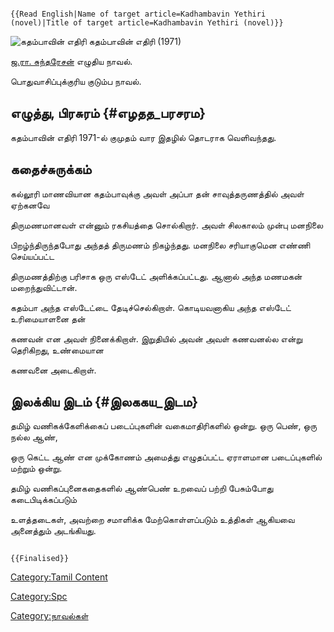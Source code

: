 ```{=mediawiki}
{{Read English|Name of target article=Kadhambavin Yethiri (novel)|Title of target article=Kadhambavin Yethiri (novel)}}
```
![கதம்பாவின் எதிரி](Katha.jpg "கதம்பாவின் எதிரி") கதம்பாவின் எதிரி (1971)
[ஜ.ரா. சுந்தரேசன்](ஜ.ரா.சுந்தரேசன் "wikilink") எழுதிய நாவல்.
பொதுவாசிப்புக்குரிய குடும்ப நாவல்.

## எழுத்து, பிரசுரம் {#எழதத_பரசரம}

கதம்பாவின் எதிரி 1971-ல் குமுதம் வார இதழில் தொடராக வெளிவந்தது.

## கதைச்சுருக்கம்

கல்லூரி மாணவியான கதம்பாவுக்கு அவள் அப்பா தன் சாவுத்தருணத்தில் அவள் ஏற்கனவே
திருமணமானவள் என்னும் ரகசியத்தை சொல்கிறார். அவள் சிலகாலம் முன்பு மனநிலை
பிறழ்ந்திருந்தபோது அந்தத் திருமணம் நிகழ்ந்தது. மனநிலை சரியாகுமென எண்ணி செய்யப்பட்ட
திருமணத்திற்கு பரிசாக ஒரு எஸ்டேட் அளிக்கப்பட்டது. ஆனால் அந்த மணமகன் மறைந்துவிட்டான்.
கதம்பா அந்த எஸ்டேட்டை தேடிச்செல்கிறாள். கொடியவனாகிய அந்த எஸ்டேட் உரிமையாளனை தன்
கணவன் என அவள் நினைக்கிறாள். இறுதியில் அவன் அவள் கணவனல்ல என்று தெரிகிறது, உண்மையான
கணவனை அடைகிறாள்.

## இலக்கிய இடம் {#இலககய_இடம}

தமிழ் வணிகக்கேளிக்கைப் படைப்புகளின் வகைமாதிரிகளில் ஒன்று. ஒரு பெண், ஒரு நல்ல ஆண்,
ஒரு கெட்ட ஆண் என முக்கோணம் அமைத்து எழுதப்பட்ட ஏராளமான படைப்புகளில் மற்றும் ஒன்று.
தமிழ் வணிகப்புனைகதைகளில் ஆண்பெண் உறவைப் பற்றி பேசும்போது கடைபிடிக்கப்படும்
உளத்தடைகள், அவற்றை சமாளிக்க மேற்கொள்ளப்படும் உத்திகள் ஆகியவை அனைத்தும் அடங்கியது.

```{=mediawiki}
{{Finalised}}
```
[Category:Tamil Content](Category:Tamil_Content "wikilink")
[Category:Spc](Category:Spc "wikilink")
[Category:நாவல்கள்](Category:நாவல்கள் "wikilink")
